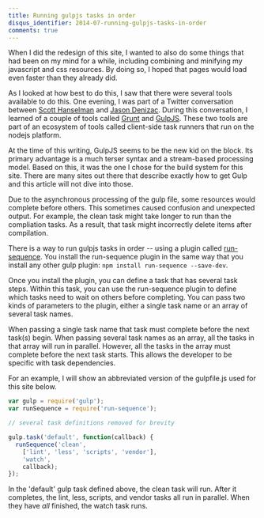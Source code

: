 ```yaml
---
title: Running gulpjs tasks in order
disqus_identifier: 2014-07-running-gulpjs-tasks-in-order
comments: true
---
```


When I did the redesign of this site, I wanted to also do some things that had been on my mind for a while, including combining and minifying my javascript and css resources. By doing so, I hoped that pages would load even faster than they already did.

As I looked at how best to do this, I saw that there were several tools available to do this. One evening, I was part of a Twitter conversation between [Scott Hanselman][2] and [Jason Denizac][3]. During this conversation, I learned of a couple of tools called [Grunt](http://gruntjs.com/) and [GulpJS](gulpjs.com). These two tools are part of an ecosystem of tools called client-side task runners that run on the nodejs platform.

At the time of this writing, GulpJS seems to be the new kid on the block. Its primary advantage is a much terser syntax and a stream-based processing model. Based on this, it was the one I chose for the build system for this site. There are many sites out there that describe exactly how to get Gulp and this article will not dive into those.

Due to the asynchronous processing of the gulp file, some resources would complete before others. This sometimes caused confusion and unexpected output. For example, the clean task might take longer to run than the compliation tasks. As a result, that task might incorrectly delete items after compilation.

There is a way to run gulpjs tasks in order -- using a plugin called [run-sequence][1]. You install the run-sequence plugin in the same way that you install any other gulp plugin: `npm install run-sequence --save-dev`.

Once you install the plugin, you can define a task that has several task steps. Within this task, you can use the run-sequence plugin to define which tasks need to wait on others before completing. You can pass two kinds of parameters to the plugin, either a single task name or an array of several task names. 

When passing a single task name that task must complete before the next task(s) begin. When passing several task names as an array, all the tasks in that array will run in parallel. However, all the tasks in the array must complete before the next task starts. This allows the developer to be specific with task dependencies.

For an example, I will show an abbreviated version of the gulpfile.js used for this site below.

``` javascript
var gulp = require('gulp');
var runSequence = require('run-sequence');

// several task definitions removed for brevity

gulp.task('default', function(callback) {
  runSequence('clean',
    ['lint', 'less', 'scripts', 'vendor'],
    'watch',
    callback);
});
```

In the 'default' gulp task defined above, the clean task will run. After it completes, the lint, less, scripts, and vendor tasks all run in parallel. When they have *all* finished, the watch task runs. 

[1]:https://github.com/OverZealous/run-sequence
[2]:http://www.hanselman.com/
[3]:http://jden.us/
